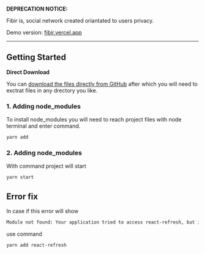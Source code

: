 **DEPRECATION NOTICE:**

Fibir is, social network created oriantated to users privacy.

Demo version: [fibir.vercel.app](https://fibir.vercel.app/)

---

## Getting Started

**Direct Download**

You can [download the files directly from GitHub](https://github.com/Kartanovicius/fibir/archive/refs/heads/main.zip) after which you will need to exctrat files in any drectory you like.

### 1. Adding node_modules
To install node_modules you will need to reach project files with node terminal and enter command.
```bash
yarn add
```

### 2. Adding node_modules
With command project will start
```bash
yarn start
```
## Error fix
In case if this error will show
```bash
Module not found: Your application tried to access react-refresh, but it isn't declared in your dependencies; this makes the require call ambiguous and unsound.
```
use command
```bash
yarn add react-refresh
```
